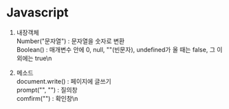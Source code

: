 # Javascript

1. 내장객체 \
Number("문자열") : 문자열을 숫자로 변환 \
Boolean() : 매개변수 안에 0, null, ""(빈문자), undefined가 올 때는 false, 그 이외에는 true\n

2. 메소드 \
document.write() : 페이지에 글쓰기\
prompt("", "") : 질의창\
comfirm("") : 확인창\n
